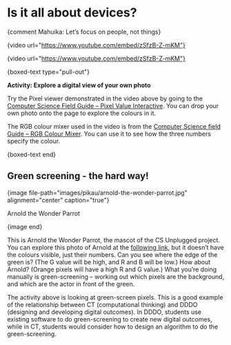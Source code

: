 # Is it all about devices?

{comment Mahuika: Let’s focus on people, not things}

{video url="https://www.youtube.com/embed/zSfzB-Z-mKM"}

{video url="https://www.youtube.com/embed/zSfzB-Z-mKM"}

{boxed-text type="pull-out"}

**Activity: Explore a digital view of your own photo**

Try the Pixel viewer demonstrated in the video above by going to the [Computer Science Field Guide – Pixel Value Interactive](http://csfieldguide.org.nz/en/interactives/pixel-viewer/index.html).
You can drop your own photo onto the page to explore the colours in it.

The RGB colour mixer used in the video is from the [Computer Science field Guide – RGB Colour Mixer](http://www.csfieldguide.org.nz/en/interactives/rgb-mixer/index.html).
You can use it to see how the three numbers specify the colour.

{boxed-text end}

## Green screening - the hard way!


{image file-path="images/pikau/arnold-the-wonder-parrot.jpg" alignment="center" caption="true"}

Arnold the Wonder Parrot

{image end}

This is Arnold the Wonder Parrot, the mascot of the CS Unplugged project.
You can explore this photo of Arnold at the [following link](http://csfieldguide.org.nz/en/interactives/pixel-viewer/index.html?hide-menu&no-pixel-fill&image=arnold.jpg), but it doesn’t have the colours visible, just their numbers.
Can you see where the edge of the green is?
(The G value will be high, and R and B will be low.)
How about Arnold?
(Orange pixels will have a high R and G value.)
What you’re doing manually is green-screening – working out which pixels are the background, and which are the actor in front of the green.

The activity above is looking at green-screen pixels.
This is a good example of the relationship between CT (computational thinking) and DDDO (designing and developing digital outcomes).
In DDDO, students use existing software to do green-screening to create new digital outcomes, while in CT, students would consider how to design an algorithm to do the green-screening.
